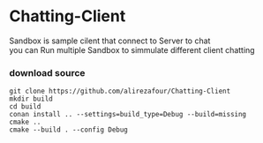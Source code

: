 # Chatting-Client   
  Sandbox is sample cilent that connect to Server to chat  
  you can Run multiple Sandbox to simmulate different client chatting  
### download source  
`git clone https://github.com/alirezafour/Chatting-Client`  
`mkdir build`  
`cd build`  
`conan install .. --settings=build_type=Debug --build=missing`  
`cmake ..`  
`cmake --build . --config Debug`  
